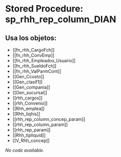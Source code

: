 # Stored Procedure: sp_rhh_rep_column_DIAN

## Usa los objetos:
- [[fn_rhh_CargoFch]]
- [[fn_rhh_ConvEmp]]
- [[fn_rhh_Empleados_Usuario]]
- [[fn_rhh_SueldoFch]]
- [[fn_rhh_ValParmCont]]
- [[Gen_Ccosto]]
- [[Gen_clasif1]]
- [[Gen_compania]]
- [[Gen_sucursal]]
- [[rhh_cargos]]
- [[rhh_Convenio]]
- [[Rhh_emplea]]
- [[Rhh_liqhis]]
- [[rhh_rep_column_concep_param]]
- [[rhh_rep_column_param]]
- [[rhh_rep_param]]
- [[Rhh_tipliquid]]
- [[V_Rhh_concep]]

*No code available.*
